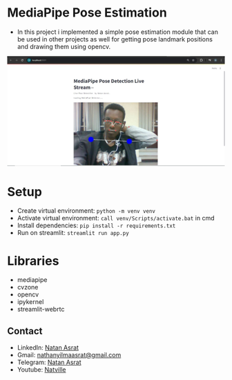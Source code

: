 # MediaPipe Pose Estimation
- In this project i implemented a simple pose estimation module that can be used in other projects as well for getting pose landmark positions and drawing them using opencv.

![pose](./screenshots/pose.JPG)

# Setup
- Create virtual environment:  `python -m venv venv`
- Activate virtual environment: `call venv/Scripts/activate.bat` in cmd
- Install dependencies: `pip install -r requirements.txt`
- Run on streamlit: `streamlit run app.py`

# Libraries
- mediapipe
- cvzone
- opencv
- ipykernel
- streamlit-webrtc


## Contact
 - LinkedIn: [Natan Asrat](https://linkedin.com/in/natan-asrat)
 - Gmail: nathanyilmaasrat@gmail.com
 - Telegram: [Natan Asrat](https://t.me/fail_your_way_to_success)
 - Youtube: [Natville](https://www.youtube.com/@natvilletutor)